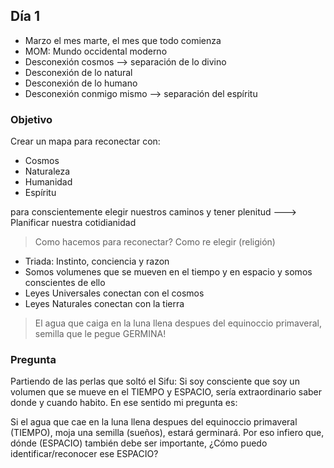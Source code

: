 ## Día 1

- Marzo el mes marte, el mes que todo comienza
- MOM: Mundo occidental moderno
- Desconexión cosmos --> separación de lo divino
- Desconexión de lo natural
- Desconexión de lo humano
- Desconexión conmigo mismo --> separación del espíritu

### Objetivo

Crear un mapa para reconectar con:

- Cosmos
- Naturaleza
- Humanidad
- Espíritu

para conscientemente elegir nuestros caminos y tener plenitud ---> Planificar nuestra cotidianidad

> Como hacemos para reconectar? Como re elegir (religión)

- Triada: Instinto, conciencia y razon
- Somos volumenes que se mueven en el tiempo y en espacio y somos conscientes de ello
- Leyes Universales conectan con el cosmos
- Leyes Naturales conectan con la tierra

> El agua que caiga en la luna llena despues del equinoccio primaveral, semilla que le pegue GERMINA!

### Pregunta

Partiendo de las perlas que soltó el Sifu: Si soy consciente que soy un volumen que se mueve en el TIEMPO y ESPACIO, sería extraordinario saber donde y cuando habito. En ese sentido mi pregunta es:

Si el agua que cae en la luna llena despues del equinoccio primaveral (TIEMPO), moja una semilla (sueños), estará germinará. Por eso infiero que, dónde (ESPACIO) también debe ser importante, ¿Cómo puedo identificar/reconocer ese ESPACIO?
